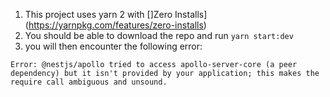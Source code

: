 1. This project uses yarn 2 with []Zero Installs](https://yarnpkg.com/features/zero-installs)
2. You should be able to download the repo and run `yarn start:dev`
3. you will then encounter the following error:

```
Error: @nestjs/apollo tried to access apollo-server-core (a peer dependency) but it isn't provided by your application; this makes the require call ambiguous and unsound.
```